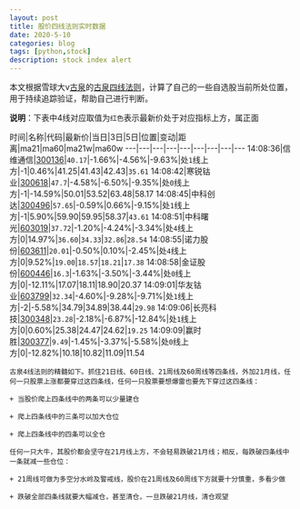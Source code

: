 ```yaml
---
layout: post
title: 股价四线法则实时数据
date: 2020-5-10
categories: blog
tags: [python,stock]
description: stock index alert
---
```



本文根据雪球大v[古泉](https://xueqiu.com/u/7148646888)的[古泉四线法则](https://xueqiu.com/7148646888/130498192)，计算了自己的一些自选股当前所处位置，用于持续追踪验证，帮助自己进行判断。

**说明**：下表中4线对应取值为`红色`表示最新价处于对应指标上方，属正面

时间|名称|代码|最新价|当日|3日|5日|位置|变动|距离|ma21|ma60|ma21w|ma60w
---|---|---|---|---|---|---|---|---
14:08:36|信维通信|[300136](https://xueqiu.com/S/SZ300136)|`40.17`|-1.66%|-4.56%|-9.63%|处`1`线上方|-1|0.46%|41.25|41.43|42.43|`35.61`
14:08:42|寒锐钴业|[300618](https://xueqiu.com/S/SZ300618)|`47.7`|-4.58%|-6.50%|-9.35%|处`0`线上方|-1|-14.59%|50.01|53.52|63.48|58.17
14:08:45|中科创达|[300496](https://xueqiu.com/S/SZ300496)|`57.65`|-0.59%|0.66%|-9.15%|处`1`线上方|-1|5.90%|59.90|59.95|58.37|`43.61`
14:08:51|中科曙光|[603019](https://xueqiu.com/S/SH603019)|`37.72`|-1.20%|-4.24%|-3.34%|处`4`线上方|0|14.97%|`36.60`|`34.33`|`32.86`|`28.54`
14:08:55|诺力股份|[603611](https://xueqiu.com/S/SH603611)|`20.01`|-0.50%|0.10%|-2.45%|处`4`线上方|0|9.52%|`19.00`|`18.57`|`18.21`|`17.38`
14:08:58|金证股份|[600446](https://xueqiu.com/S/SH600446)|`16.3`|-1.63%|-3.50%|-3.44%|处`0`线上方|0|-12.11%|17.07|18.11|18.90|20.37
14:09:01|华友钴业|[603799](https://xueqiu.com/S/SH603799)|`32.34`|-4.60%|-9.28%|-9.71%|处`1`线上方|-2|-5.58%|34.79|34.89|38.44|`29.98`
14:09:06|长亮科技|[300348](https://xueqiu.com/S/SZ300348)|`23.28`|-2.18%|-6.87%|-12.84%|处`1`线上方|0|0.60%|25.38|24.47|24.62|`19.25`
14:09:09|赢时胜|[300377](https://xueqiu.com/S/SZ300377)|`9.49`|-1.45%|-3.37%|-5.58%|处`0`线上方|0|-12.82%|10.18|10.82|11.09|11.54

```
古泉4线法则的精髓如下。抓住21日线、60日线、21周线及60周线等四条线，外加21月线，任何一只股票上涨都要穿过这四条线，任何一只股票要想爆雷也要先下穿过这四条线：

+ 当股价爬上四条线中的两条可以少量建仓

+ 爬上四条线中的三条可以加大仓位

+ 爬上四条线中的四条可以全仓

任何一只大牛，其股价都会坚守在21月线上方，不会轻易跌破21月线；相反，每跌破四条线中一条就减一些仓位：

+ 21周线可做为多空分水岭及警戒线，股价在21周线及60周线下方就要十分慎重，多看少做

+ 跌破全部四条线就要大幅减仓，甚至清仓，一旦跌破21月线，清仓观望
```